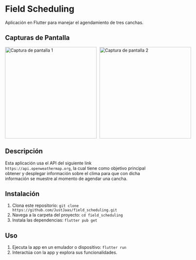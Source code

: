# Field Scheduling

Aplicación en Flutter para manejar el agendamiento de tres canchas.

## Capturas de Pantalla

<div style="display: flex; flex-direction: row;">
  <img src="assets/img/screenshot_1.png" alt="Captura de pantalla 1" style="width: 300px; margin-right: 10px;">
  <img src="assets/img/screenshot_2.png" alt="Captura de pantalla 2" style="width: 300px;">
</div>

## Descripción

Esta aplicación usa el API del siguiente link `https://api.openweathermap.org`, la cual tiene como objetivo principal obtener y desplegar información sobre el clima para que con dicha información se muestre al momento de agendar una cancha.

## Instalación

1. Clona este repositorio: `git clone https://github.com/JustJaas/field_scheduling.git`
2. Navega a la carpeta del proyecto: `cd field_scheduling`
3. Instala las dependencias: `flutter pub get`

## Uso

1. Ejecuta la app en un emulador o dispositivo: `flutter run`
2. Interactúa con la app y explora sus funcionalidades.

